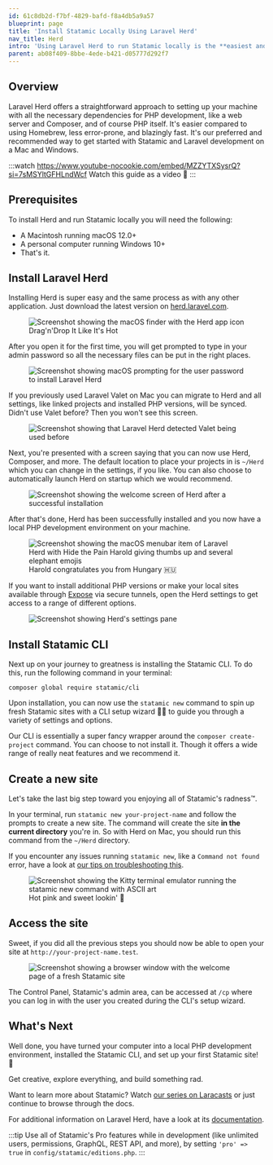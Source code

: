 ```yaml
---
id: 61c8db2d-f7bf-4829-bafd-f8a4db5a9a57
blueprint: page
title: 'Install Statamic Locally Using Laravel Herd'
nav_title: Herd
intro: 'Using Laravel Herd to run Statamic locally is the **easiest and fastest way** to get started with the best CMS out there. It is also very **beginner-friendly**.'
parent: ab08f409-8bbe-4ede-b421-d05777d292f7
---
```

## Overview

Laravel Herd offers a straightforward approach to setting up your machine with all the necessary dependencies for PHP development, like a web server and Composer, and of course PHP itself. It's easier compared to using Homebrew, less error-prone, and blazingly fast. It's our preferred and recommended way to get started with Statamic and Laravel development on a Mac and Windows.

:::watch https://www.youtube-nocookie.com/embed/MZZYTXSysrQ?si=7sMSYltGFHLndWcf
Watch this guide as a video 🐘
:::

## Prerequisites

To install Herd and run Statamic locally you will need the following:

- A Macintosh running macOS 12.0+
- A personal computer running Windows 10+
- That's it.

## Install Laravel Herd

Installing Herd is super easy and the same process as with any other application. Just download the latest version on [herd.laravel.com](https://herd.laravel.com/download).

<figure>
    <img src="/img/herd-dmg-finder.jpg" alt="Screenshot showing the macOS finder with the Herd app icon">
    <figcaption>Drag'n'Drop It Like It's Hot </figcaption>
</figure>

After you open it for the first time, you will get prompted to type in your admin password so all the necessary files can be put in the right places.

<figure>
    <img src="/img/herd-password-prompt.jpg" alt="Screenshot showing macOS prompting for the user password to install Laravel Herd">
</figure>

If you previously used Laravel Valet on Mac you can migrate to Herd and all settings, like linked projects and installed PHP versions, will be synced. Didn't use Valet before? Then you won't see this screen.

<figure>
    <img src="/img/herd-valet-detected.jpg" alt="Screenshot showing that Laravel Herd detected Valet being used before">
</figure>

Next, you're presented with a screen saying that you can now use Herd, Composer, and more. The default location to place your projects in is `~/Herd` which you can change in the settings, if you like. You can also choose to automatically launch Herd on startup which we would recommend.

<figure>
    <img src="/img/herd-installation-success.jpg" alt="Screenshot showing the welcome screen of Herd after a successful installation">
</figure>

After that's done, Herd has been successfully installed and you now have a local PHP development environment on your machine.

<figure>
    <img src="/img/herd-menu-bar-item.jpg" alt="Screenshot showing the macOS menubar item of Laravel Herd with Hide the Pain Harold giving thumbs up and several elephant emojis">
    <figcaption>Harold congratulates you from Hungary 🇭🇺</figcaption>
</figure>

If you want to install additional PHP versions or make your local sites available through [Expose](http://expose.dev/) via secure tunnels, open the Herd settings to get access to a range of different options.

<figure>
    <img src="/img/herd-settings-php-versions.jpg" alt="Screenshot showing Herd's settings pane">
</figure>

## Install Statamic CLI

Next up on your journey to greatness is installing the Statamic CLI. To do this, run the following command in your terminal:

``` shell
composer global require statamic/cli
```

Upon installation, you can now use the `statamic new` command to spin up fresh Statamic sites with a CLI setup wizard 🧙‍♂️ to guide you through a variety of settings and options.

Our CLI is essentially a super fancy wrapper around the `composer create-project` command. You can choose to not install it. Though it offers a wide range of really neat features and we recommend it.

## Create a new site

Let's take the last big step toward you enjoying all of Statamic's radness™.

In your terminal, run `statamic new your-project-name` and follow the prompts to create a new site. The command will create the site **in the current directory** you're in. So with Herd on Mac, you should run this command from the `~/Herd` directory.

If you encounter any issues running `statamic new`, like a `Command not found` error, have a look at [our tips on troubleshooting this](/troubleshooting/command-not-found-statamic).

<figure>
    <img src="/img/herd-statamic-cli.jpg" alt="Screenshot showing the Kitty terminal emulator running the statamic new command with ASCII art">
    <figcaption>Hot pink and sweet lookin' 💅</figcaption>
</figure>

## Access the site

Sweet, if you did all the previous steps you should now be able to open your site at  `http://your-project-name.test`.

<figure>
    <img src="/img/herd-fresh-statamic-site.jpg" alt="Screenshot showing a browser window with the welcome page of a fresh Statamic site">
</figure>

The Control Panel, Statamic's admin area, can be accessed at `/cp` where you can log in with the user you created during the CLI's setup wizard.

## What's Next

Well done, you have turned your computer into a local PHP development environment, installed the Statamic CLI, and set up your first Statamic site! 🎉

Get creative, explore everything, and build something rad.

Want to learn more about Statamic? Watch [our series on Laracasts](https://laracasts.com/series/learn-statamic-with-jack) or just continue to browse through the docs.

For additional information on Laravel Herd, have a look at its [documentation](https://herd.laravel.com/docs).

:::tip
Use all of Statamic's Pro features while in development (like unlimited users, permissions, GraphQL, REST API, and more), by setting `'pro' => true` in `config/statamic/editions.php`.
:::
